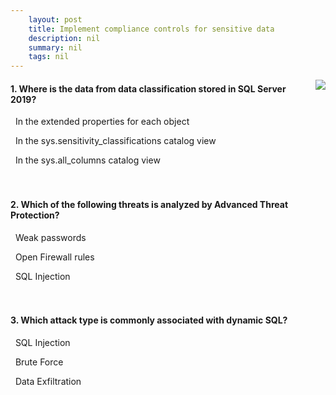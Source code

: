 ```yaml
---
    layout: post
    title: Implement compliance controls for sensitive data 
    description: nil
    summary: nil
    tags: nil
---
```



 <a target="_blank" href="https://docs.microsoft.com/en-us/learn/modules/implement-compliance-controls-sensitive-data/6-knowledge-check/"><i class="fas fa-external-link-alt"></i> </a>
 <img align="right" src="https://docs.microsoft.com/en-us/learn/achievements/implement-compliance-controls-for-sensitive-data.svg">
####  1. Where is the data from data classification stored in SQL Server 2019?


<i class='far fa-square'></i> &nbsp;&nbsp;In the extended properties for each object

<i class='fas fa-check-square' style='color: Dodgerblue;'></i> &nbsp;&nbsp;In the sys.sensitivity_classifications catalog view

<i class='far fa-square'></i> &nbsp;&nbsp;In the sys.all_columns catalog view
<br />
<br />
<br />

####  2. Which of the following threats is analyzed by Advanced Threat Protection?


<i class='far fa-square'></i> &nbsp;&nbsp;Weak passwords

<i class='far fa-square'></i> &nbsp;&nbsp;Open Firewall rules

<i class='fas fa-check-square' style='color: Dodgerblue;'></i> &nbsp;&nbsp;SQL Injection
<br />
<br />
<br />

####  3. Which attack type is commonly associated with dynamic SQL?


<i class='fas fa-check-square' style='color: Dodgerblue;'></i> &nbsp;&nbsp;SQL Injection

<i class='far fa-square'></i> &nbsp;&nbsp;Brute Force

<i class='far fa-square'></i> &nbsp;&nbsp;Data Exfiltration
<br />
<br />
<br />
